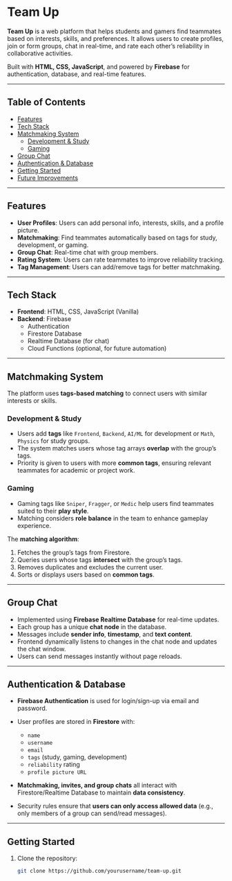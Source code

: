 # Team Up

**Team Up** is a web platform that helps students and gamers find teammates based on interests, skills, and preferences. It allows users to create profiles, join or form groups, chat in real-time, and rate each other’s reliability in collaborative activities.  

Built with **HTML, CSS, JavaScript**, and powered by **Firebase** for authentication, database, and real-time features.

---

## Table of Contents
- [Features](#features)  
- [Tech Stack](#tech-stack)  
- [Matchmaking System](#matchmaking-system)  
  - [Development & Study](#development--study)  
  - [Gaming](#gaming)  
- [Group Chat](#group-chat)  
- [Authentication & Database](#authentication--database)  
- [Getting Started](#getting-started)  
- [Future Improvements](#future-improvements)

---

## Features
- **User Profiles**: Users can add personal info, interests, skills, and a profile picture.  
- **Matchmaking**: Find teammates automatically based on tags for study, development, or gaming.  
- **Group Chat**: Real-time chat with group members.  
- **Rating System**: Users can rate teammates to improve reliability tracking.  
- **Tag Management**: Users can add/remove tags for better matchmaking.  

---

## Tech Stack
- **Frontend**: HTML, CSS, JavaScript (Vanilla)  
- **Backend**: Firebase  
  - Authentication  
  - Firestore Database  
  - Realtime Database (for chat)  
  - Cloud Functions (optional, for future automation)  

---

## Matchmaking System
The platform uses **tags-based matching** to connect users with similar interests or skills.  

### Development & Study
- Users add **tags** like `Frontend`, `Backend`, `AI/ML` for development or `Math`, `Physics` for study groups.  
- The system matches users whose tag arrays **overlap** with the group’s tags.  
- Priority is given to users with more **common tags**, ensuring relevant teammates for academic or project work.  

### Gaming
- Gaming tags like `Sniper`, `Fragger`, or `Medic` help users find teammates suited to their **play style**.  
- Matching considers **role balance** in the team to enhance gameplay experience.  

The **matching algorithm**:
1. Fetches the group’s tags from Firestore.  
2. Queries users whose tags **intersect** with the group’s tags.  
3. Removes duplicates and excludes the current user.  
4. Sorts or displays users based on **common tags**.  

---

## Group Chat
- Implemented using **Firebase Realtime Database** for real-time updates.  
- Each group has a unique **chat node** in the database.  
- Messages include **sender info**, **timestamp**, and **text content**.  
- Frontend dynamically listens to changes in the chat node and updates the chat window.  
- Users can send messages instantly without page reloads.  

---

## Authentication & Database
- **Firebase Authentication** is used for login/sign-up via email and password.  
- User profiles are stored in **Firestore** with:
  - `name`  
  - `username`  
  - `email`  
  - `tags` (study, gaming, development)  
  - `reliability` rating  
  - `profile picture URL`  

- **Matchmaking, invites, and group chats** all interact with Firestore/Realtime Database to maintain **data consistency**.  
- Security rules ensure that **users can only access allowed data** (e.g., only members of a group can send/read messages).  

---

## Getting Started
1. Clone the repository:
   ```bash
   git clone https://github.com/yourusername/team-up.git
